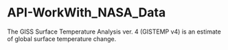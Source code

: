 # API-WorkWith_NASA_Data
The GISS Surface Temperature Analysis ver. 4 (GISTEMP v4) is an estimate of global surface temperature change.
